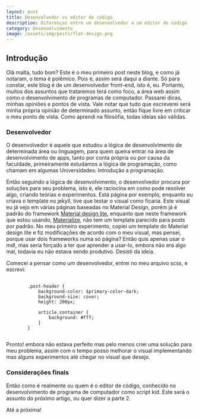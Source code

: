 ```yaml
---
layout: post
title: Desenvolvedor vs editor de código
description: Diferenças entre um desenvolvedor a um editor de código
category: Desenvolvimento
image: /assets/img/posts/flat-design.png
---
```


## Introdução
Olá malta, tudo bom?
Este é o meu primeiro post neste blog, e como já notaram, o tema é polêmico. Pois é, assim será daqui a diante.
Só para constar, este blog é de um desenvolvedor front-end, isto é, eu. Portanto, muitos dos assuntos que trataremos terá como foco, a  área web assim como o desenvolvimento de programas de computador.
Passarei dicas, minhas opiniões e pontos de vista.
Vale notar que tudo que escreverei será minha própria opinião de determinado assunto, então fique livre em criticar o meu ponto de vista.
Como aprendi na filosófia, todas ideias são válidas.

### Desenvolvedor

O desenvolvedor é aquele que estudou a lógica de desenvolvimento de determinada área ou linguagem, para quem queira entrar na área de desenvolvimento de apps, tanto por conta própria ou por causa da faculdade, primeiramente estudamos a lógica de programação, como chamam em algumas Universidades: Introdução a programação.

Então seguindo a lógica de desenvolvimento, o desenvolvedor procura por soluções para seu problema, isto é, ele raciocina em como pode resolver algo, criando teórias e experimentos.
Está página por exemplo, enquanto eu criava o template no jekyll, tive que testar o visual como ficaria.
Este visual eu já vejo em várias páginas baseadas no Material Design, porém já é padrão do framework [Material design lite](http://getmdl.io), enquanto que neste framework que estou usando, [Materialize](http://materializecss.com), não tem um template parecido para posts por padrão.
No meu primeiro experimento, copiei um template do Material design lite e fiz modificações de acordo com o meu visual, mas pensei, porque usar dois frameworks numa só página? Então quis apenas usar o mdl, mas seria forçado a ter que aprender a usar-lo, embora não era algo mal, todavia eu não estava sendo produtivo. Desisti da ideia.

Comecei a pensar como um desenvolvedor, entrei no meu arquivo scss, e escrevi: 
<pre>
    <code>
        .post-header {
            background-color: $primary-color-dark;
            background-size: cover;
            height: 200px;
            
            article.container {
                background: #fff;
            }
        }
    </code>
</pre>

Pronto! embora não estava perfeito mas pelo menos criei uma solução para meu problema, assim com o tempo posso melhorar o visual implementando mas alguns experimentos até chegar no visual que desejo.

### Considerações finais
Então como é realmente ou quem é o editor de código, conhecido no desenvolvimento de programa de computador como script kid.
Este será o assunto do próximo artigo, ou quer dizer a parte 2.

Até a próxima!